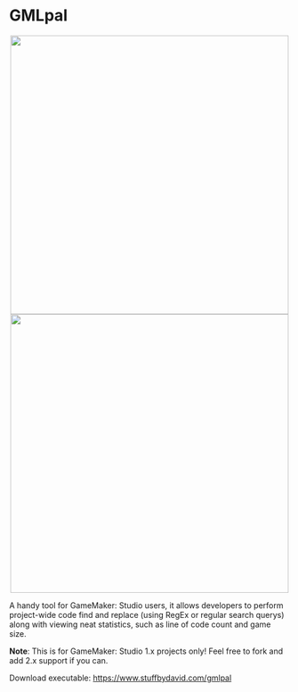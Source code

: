 # GMLpal

<p align="center">
<img src="https://raw.githubusercontent.com/stuffbydavid/GMLpal/master/gmlpal1.png" width=500/>
<img src="https://raw.githubusercontent.com/stuffbydavid/GMLpal/master/gmlpal2.png" width=500/>
</p>

A handy tool for GameMaker: Studio users, it allows developers to perform project-wide code find and replace (using RegEx or regular search querys) along with viewing neat statistics, such as line of code count and game size.

<b>Note</b>: This is for GameMaker: Studio 1.x projects only! Feel free to fork and add 2.x support if you can.

Download executable: https://www.stuffbydavid.com/gmlpal
